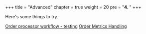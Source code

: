 +++
title = "Advanced"
chapter = true
weight = 20
pre = "<b>4. </b>"
+++

Here's some things to try.

[Order processor workflow - testing](/4-advanced/order-processor-workflow/_index_en.html)
[Order Metrics Handling](/4-advanced/order-metrics-handling/_index_en.html)

